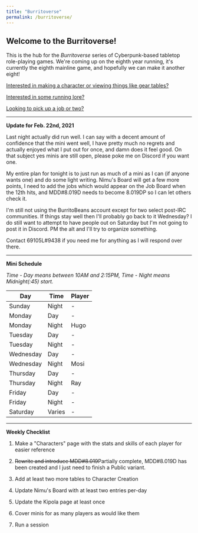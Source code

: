 ```yaml
---
title: "Burritoverse"
permalink: /burritoverse/
---
```


## Welcome to the Burritoverse!

This is the hub for the *Burritoverse* series of Cyberpunk-based tabletop role-playing games. We're coming up on the eighth year running, it's currently the eighth mainline game, and hopefully we can make it another eight!

[Interested in making a character or viewing things like gear tables?](/burritoverse/ccreation/)

[Interested in some running lore?](/burritoverse/lore/)

[Looking to pick up a job or two?](/burritoverse/jobs/)

---

**Update for Feb. 22nd, 2021**

Last night actually did run well. I can say with a decent amount of confidence that the mini went well, I have pretty much no regrets and actually enjoyed what I put out for once, and damn does it feel good. On that subject yes minis are still open, please poke me on Discord if you want one.

My entire plan for tonight is to just run as much of a mini as I can (if anyone wants one) and do some light writing. Nimu's Board will get a few more points, I need to add the jobs which would appear on the Job Board when the 12th hits, and MDD#8.019D needs to become 8.019DP so I can let others check it. 

I'm still not using the BurritoBeans account except for two select post-IRC communities. If things stay well then I'll probably go back to it Wednesday? I do still want to attempt to have people out on Saturday but I'm not going to post it in Discord. PM the alt and I'll try to organize something. 

Contact 69105L#9438 if you need me for anything as I will respond over there.

---

**Mini Schedule**

*Time - Day means between 10AM and 2:15PM, Time - Night means Midnight(:45) start.*

Day       | Time   | Player
----------|--------|-------
Sunday    | Night  | -
Monday    | Day    | -
Monday    | Night  | Hugo
Tuesday   | Day    | -
Tuesday   | Night  | -
Wednesday | Day    | -
Wednesday | Night  | Mosi
Thursday  | Day    | -
Thursday  | Night  | Ray
Friday    | Day    | - 
Friday    | Night  | -
Saturday  | Varies | -

---

**Weekly Checklist**

1. Make a "Characters" page with the stats and skills of each player for easier reference

2. ~~Rewrite and introduce MDD#8.019~~Partially complete, MDD#8.019D has been created and I just need to finish a Public variant.

3. Add at least two more tables to Character Creation

4. Update Nimu's Board with at least two entries per-day

5. Update the Kipola page at least once

6. Cover minis for as many players as would like them

7. Run a session
